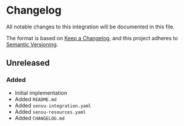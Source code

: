 # Changelog

All notable changes to this integration will be documented in this file.

The format is based on [Keep a Changelog](https://keepachangelog.com/en/1.0.0/),
and this project adheres to [Semantic Versioning](https://semver.org/spec/v2.0.0.html).

## Unreleased

### Added

* Initial implementation
* Added `README.md`
* Added `sensu-integration.yaml`
* Added `sensu-resources.yaml`
* Added `CHANGELOG.md`

